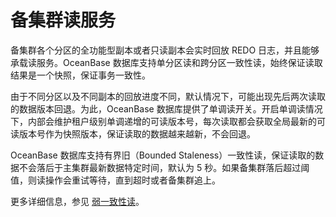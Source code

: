 备集群读服务 
===========================

备集群各个分区的全功能型副本或者只读副本会实时回放 REDO 日志，并且能够承载读服务。OceanBase 数据库支持单分区读和跨分区一致性读，始终保证读取结果是一个快照，保证事务一致性。

由于不同分区以及不同副本的回放进度不同，默认情况下，可能出现先后两次读取的数据版本回退。为此，OceanBase 数据库提供了单调读开关。开启单调读情况下，内部会维护租户级别单调递增的可读版本号，每次读取都会获取全局最新的可读版本号作为快照版本，保证读取的数据越来越新，不会回退。

OceanBase 数据库支持有界旧（Bounded Staleness）一致性读，保证读取的数据不会落后于主集群最新数据特定时间，默认为 5 秒。如果备集群落后超过阈值，则读操作会重试等待，直到超时或者备集群追上。

更多详细信息，参见 [弱一致性读](../../7.transaction-management-1/2.transaction-concurrency-and-consistency/5.weak-consistency-reading.md)。
